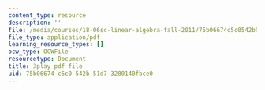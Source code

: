 ```yaml
---
content_type: resource
description: ''
file: /media/courses/18-06sc-linear-algebra-fall-2011/75b06674c5c0542b51d73280140fbce0_OsHY7ycgbaE.pdf
file_type: application/pdf
learning_resource_types: []
ocw_type: OCWFile
resourcetype: Document
title: 3play pdf file
uid: 75b06674-c5c0-542b-51d7-3280140fbce0
---
```


